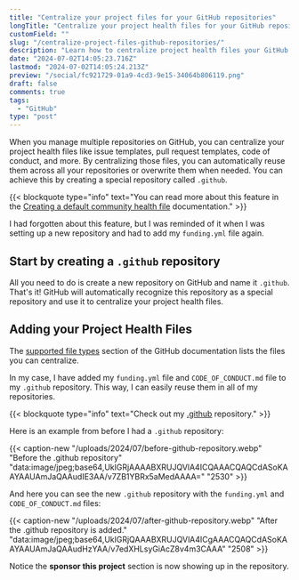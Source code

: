 ```yaml
---
title: "Centralize your project files for your GitHub repositories"
longTitle: "Centralize your project health files for your GitHub repositories"
customField: ""
slug: "/centralize-project-files-github-repositories/"
description: "Learn how to centralize project health files your GitHub repositories using a special repository called .github"
date: "2024-07-02T14:05:23.716Z"
lastmod: "2024-07-02T14:05:24.213Z"
preview: "/social/fc921729-01a9-4cd3-9e15-34064b806119.png"
draft: false
comments: true
tags:
  - "GitHub"
type: "post"
---
```


When you manage multiple repositories on GitHub, you can centralize your project health files like issue templates, pull request templates, code of conduct, and more. By centralizing those files, you can automatically reuse them across all your repositories or overwrite them when needed. You can achieve this by creating a special repository called `.github`.

{{< blockquote type="info" text="You can read more about this feature in the [Creating a default community health file](https://docs.github.com/en/communities/setting-up-your-project-for-healthy-contributions/creating-a-default-community-health-file) documentation." >}}

I had forgotten about this feature, but I was reminded of it when I was setting up a new repository and had to add my `funding.yml` file again.

## Start by creating a `.github` repository

All you need to do is create a new repository on GitHub and name it `.github`. That's it! GitHub will automatically recognize this repository as a special repository and use it to centralize your project health files.

## Adding your Project Health Files

The [supported file types](https://docs.github.com/en/communities/setting-up-your-project-for-healthy-contributions/creating-a-default-community-health-file#supported-file-types) section of the GitHub documentation lists the files you can centralize.

In my case, I have added my `funding.yml` file and `CODE_OF_CONDUCT.md` file to my `.github` repository. This way, I can easily reuse them in all of my repositories.

{{< blockquote type="info" text="Check out my [.github](https://github.com/estruyf/.github) repository." >}}

Here is an example from before I had a `.github` repository:

{{< caption-new "/uploads/2024/07/before-github-repository.webp" "Before the .github repository"  "data:image/jpeg;base64,UklGRjAAAABXRUJQVlA4ICQAAACQAQCdASoKAAYAAUAmJaQAAudIE3AA/v7ZB1YBRx5aMedAAAA=" "2530" >}}

And here you can see the new `.github` repository with the `funding.yml` and `CODE_OF_CONDUCT.md` files:

{{< caption-new "/uploads/2024/07/after-github-repository.webp" "After the .github repository is added."  "data:image/jpeg;base64,UklGRjQAAABXRUJQVlA4ICgAAACQAQCdASoKAAYAAUAmJaQAAudHzYAA/v7edXHLsyGiAcZ8v4m3CAAA" "2508" >}}

Notice the **sponsor this project** section is now showing up in the repository.